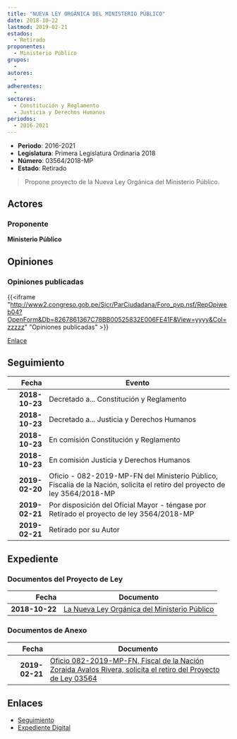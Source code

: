 ```yaml
---
title: "NUEVA LEY ORGÁNICA DEL MINISTERIO PÚBLICO"
date: 2018-10-22
lastmod: 2019-02-21
estados: 
  - Retirado
proponentes: 
  - Ministerio Público
grupos: 
  - 
autores: 
  - 
adherentes: 
  - 
sectores: 
  - Constitución y Reglamento
  - Justicia y Derechos Humanos
periodos: 
  - 2016-2021
---
```


- **Periodo**: 2016-2021
- **Legislatura**: Primera Legislatura Ordinaria 2018
- **Número**: 03564/2018-MP
- **Estado**: Retirado

> Propone proyecto de la Nueva Ley Orgánica del Ministerio Público.


## Actores

### Proponente

**Ministerio Público**


## Opiniones

### Opiniones publicadas

{{<iframe "http://www2.congreso.gob.pe/Sicr/ParCiudadana/Foro_pvp.nsf/RepOpiweb04?OpenForm&Db=8267861367C78BB00525832E006FE41F&View=yyyy&Col=zzzzz" "Opiniones publicadas" >}}

[Enlace](http://www2.congreso.gob.pe/Sicr/ParCiudadana/Foro_pvp.nsf/RepOpiweb04?OpenForm&Db=8267861367C78BB00525832E006FE41F&View=yyyy&Col=zzzzz)

## Seguimiento

| Fecha | Evento |
|------:|--------|
| **2018-10-23** | Decretado a... Constitución y Reglamento|
| **2018-10-23** | Decretado a... Justicia y Derechos Humanos|
| **2018-10-23** | En comisión Constitución y Reglamento|
| **2018-10-23** | En comisión Justicia y Derechos Humanos|
| **2019-02-20** | Oficio - 082-2019-MP-FN del Ministerio Público, Fiscalía de la Nación, solicita el retiro del proyecto de ley 3564/2018-MP|
| **2019-02-21** | Por disposición del Oficial Mayor - téngase por Retirado el proyecto de ley 3564/2018-MP|
| **2019-02-21** | Retirado por su Autor|


## Expediente


### Documentos del Proyecto de Ley

| Fecha | Documento |
|------:|--------|
| **2018-10-22** | [La Nueva Ley Orgánica del Ministerio Público](http://www.leyes.congreso.gob.pe/Documentos/2016_2021/Proyectos_de_Ley_y_de_Resoluciones_Legislativas/PL0356420181022..pdf) |

### Documentos de Anexo

| Fecha | Documento |
|------:|--------|
| **2019-02-21** | [Oficio 082-2019-MP-FN, Fiscal de la Nación Zoraida Avalos Rivera, solicita el retiro del Proyecto de Ley 03564](http://www.leyes.congreso.gob.pe/Documentos/2016_2021/Retiro_de_Proyecto/OFICIO-082-2019-MP-FN.pdf) |

## Enlaces 

- [Seguimiento](http://www2.congreso.gob.pe/Sicr/TraDocEstProc/CLProLey2016.nsf/f7fff46988ca05b1052578e100829cc7/a9f4d2a3bc51c3ab0525832e006abb3c?OpenDocument)
- [Expediente Digital](http://www2.congreso.gob.pe/Sicr/TraDocEstProc/CLProLey2016.nsf/f7fff46988ca05b1052578e100829cc7/a9f4d2a3bc51c3ab0525832e006abb3c?OpenDocument&Click=05257FB7005EB655.eb71d0cf91d8294e05256cdf006b5706/$Body/0.1C6C)
